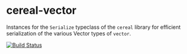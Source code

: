 # cereal-vector

Instances for the `Serialize` typeclass of the `cereal` library for
efficient serialization of the various Vector types of `vector`.

[![Build Status](https://travis-ci.org/acfoltzer/cereal-vector.png?branch=master)](https://travis-ci.org/acfoltzer/cereal-vector)